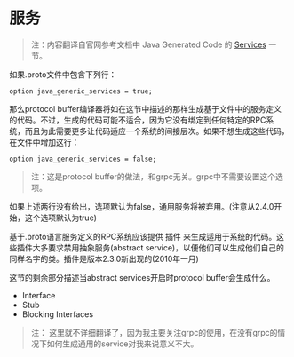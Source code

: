 服务
=========

> 注：内容翻译自官网参考文档中 Java Generated Code 的 [Services](https://developers.google.com/protocol-buffers/docs/reference/java-generated#service) 一节。

如果.proto文件中包含下列行：

	option java_generic_services = true;

那么protocol buffer编译器将如在这节中描述的那样生成基于文件中的服务定义的代码。不过，生成的代码可能不适合，因为它没有绑定到任何特定的RPC系统，而且为此需要更多让代码适应一个系统的间接层次。如果不想生成这些代码，在文件中增加这行：

	option java_generic_services = false;

> 注：这是protocol buffer的做法，和grpc无关。grpc中不需要设置这个选项。

如果上述两行没有给出，选项默认为false，通用服务将被弃用。(注意从2.4.0开始，这个选项默认为true)

基于.proto语言服务定义的RPC系统应该提供 插件 来生成适用于系统的代码。这些插件大多要求禁用抽象服务(abstract service)，以便他们可以生成他们自己的同样名字的类。插件是版本2.3.0新出现的(2010年一月)

这节的剩余部分描述当abstract services开启时protocol buffer会生成什么。

- Interface
- Stub
- Blocking Interfaces

> 注： 这里就不详细翻译了，因为我主要关注grpc的使用，在没有grpc的情况下如何生成通用的service对我来说意义不大。

